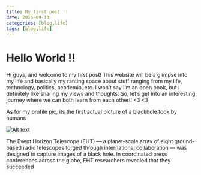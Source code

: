 ```yaml
---
title: My first post !!
date: 2025-09-13
categories: [blog,life]
tags: [blog,life]
---
```

# Hello World !!

Hi guys, and welcome to my first post! This website will be a glimpse into my life and basically my ranting space about stuff ranging from my life, technology, politics, academia, etc. I won’t say I’m an open book, but I definitely like sharing my views and thoughts. So, let’s get into an interesting journey where we can both learn from each other!! <3 <3

As for my profile pic, its the first actual picture of a blackhole took by humans 

![Alt text](/assets/lib/Black_hole_-_Messier_87_crop_max_res-2.jpg)

The Event Horizon Telescope (EHT) — a planet-scale array of eight ground-based radio telescopes forged through international collaboration — was designed to capture images of a black hole. In coordinated press conferences across the globe, EHT researchers revealed that they succeeded